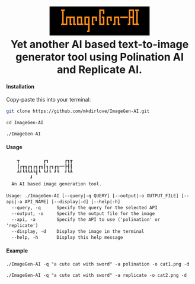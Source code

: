<h1 align="center">
  <br>
  <a href="https://github.com/mkdirlove/ImageGen-AI"><img src="https://github.com/mkdirlove/ImageGen-AI/blob/main/logo.png" alt="ImageGen-AI"></a>
  <br>
  Yet another AI based text-to-image generator tool using Polination AI and Replicate AI. 
  <br>
</h1>

#### Installation

Copy-paste this into your terminal:

```sh
git clone https://github.com/mkdirlove/ImageGen-AI.git
```
```
cd ImageGen-AI
```
```
./ImageGen-AI
```
#### Usage
``` 
	┳         ┏┓      ┏┓┳
 	┃┏┳┓┏┓┏┓┏┓┃┓┏┓┏┓━━┣┫┃
 	┻┛┗┗┗┻┗┫┗ ┗┛┗ ┛┗  ┛┗┻
         ┛             
  An AI based image generation tool.

Usage: ./ImageGen-AI [--query|-q QUERY] [--output|-o OUTPUT_FILE] [--api|-a API_NAME] [--display|-d] [--help|-h]
  --query, -q      Specify the query for the selected API
  --output, -o     Specify the output file for the image
  --api, -a        Specify the API to use ('polination' or 'replicate')
  --display, -d    Display the image in the terminal
  --help, -h       Display this help message

```
#### Example
```
./ImageGen-AI -q "a cute cat with sword" -a polination -o cat1.png -d
```
```
./ImageGen-AI -q "a cute cat with sword" -a replicate -o cat2.png -d
```
